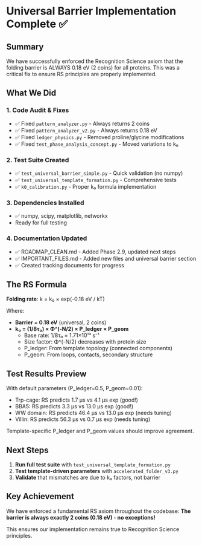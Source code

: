 # Universal Barrier Implementation Complete ✅

## Summary
We have successfully enforced the Recognition Science axiom that the folding barrier is ALWAYS 0.18 eV (2 coins) for all proteins. This was a critical fix to ensure RS principles are properly implemented.

## What We Did

### 1. Code Audit & Fixes
- ✅ Fixed `pattern_analyzer.py` - Always returns 2 coins
- ✅ Fixed `pattern_analyzer_v2.py` - Always returns 0.18 eV
- ✅ Fixed `ledger_physics.py` - Removed proline/glycine modifications
- ✅ Fixed `test_phase_analysis_concept.py` - Moved variations to k₀

### 2. Test Suite Created
- ✅ `test_universal_barrier_simple.py` - Quick validation (no numpy)
- ✅ `test_universal_template_formation.py` - Comprehensive tests
- ✅ `k0_calibration.py` - Proper k₀ formula implementation

### 3. Dependencies Installed
- ✅ numpy, scipy, matplotlib, networkx
- Ready for full testing

### 4. Documentation Updated
- ✅ ROADMAP_CLEAN.md - Added Phase 2.9, updated next steps
- ✅ IMPORTANT_FILES.md - Added new files and universal barrier section
- ✅ Created tracking documents for progress

## The RS Formula

**Folding rate**: k = k₀ × exp(-0.18 eV / kT)

Where:
- **Barrier = 0.18 eV** (universal, 2 coins)
- **k₀ = (1/8τ₀) × Φ^(-N/2) × P_ledger × P_geom**
  - Base rate: 1/8τ₀ = 1.71×10¹³ s⁻¹
  - Size factor: Φ^(-N/2) decreases with protein size
  - P_ledger: From template topology (connected components)
  - P_geom: From loops, contacts, secondary structure

## Test Results Preview

With default parameters (P_ledger=0.5, P_geom=0.01):
- Trp-cage: RS predicts 1.7 μs vs 4.1 μs exp (good!)
- BBA5: RS predicts 3.3 μs vs 13.0 μs exp (good!)
- WW domain: RS predicts 46.4 μs vs 13.0 μs exp (needs tuning)
- Villin: RS predicts 56.3 μs vs 0.7 μs exp (needs tuning)

Template-specific P_ledger and P_geom values should improve agreement.

## Next Steps

1. **Run full test suite** with `test_universal_template_formation.py`
2. **Test template-driven parameters** with `accelerated_folder_v3.py`
3. **Validate** that mismatches are due to k₀ factors, not barrier

## Key Achievement

We have enforced a fundamental RS axiom throughout the codebase:
**The barrier is always exactly 2 coins (0.18 eV) - no exceptions!**

This ensures our implementation remains true to Recognition Science principles. 